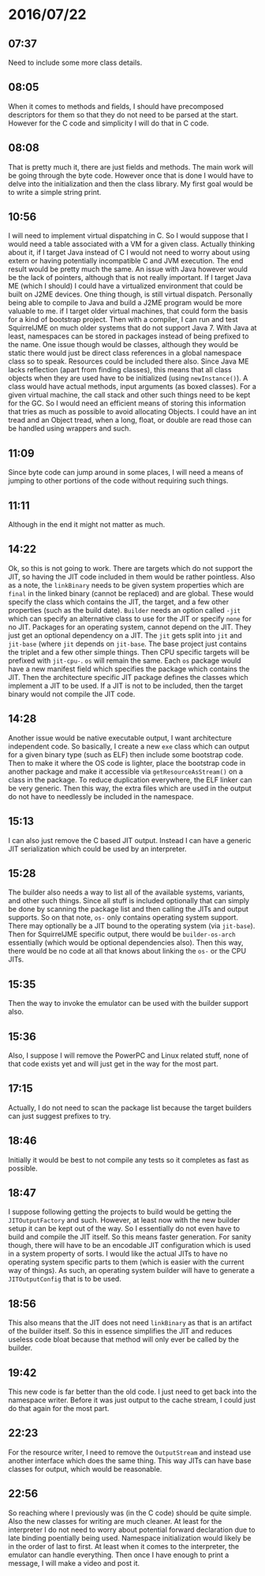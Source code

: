 # 2016/07/22

## 07:37

Need to include some more class details.

## 08:05

When it comes to methods and fields, I should have precomposed descriptors for
them so that they do not need to be parsed at the start. However for the C code
and simplicity I will do that in C code.

## 08:08

That is pretty much it, there are just fields and methods. The main work will
be going through the byte code. However once that is done I would have to
delve into the initialization and then the class library. My first goal would
be to write a simple string print.

## 10:56

I will need to implement virtual dispatching in C. So I would suppose that
I would need a table associated with a VM for a given class. Actually thinking
about it, if I target Java instead of C I would not need to worry about using
extern or having potentially incompatible C and JVM execution. The end result
would be pretty much the same. An issue with Java however would be the lack of
pointers, although that is not really important. If I target Java ME (which I
should) I could have a virtualized environment that could be built on J2ME
devices. One thing though, is still virtual dispatch. Personally being able to
compile to Java and build a J2ME program would be more valuable to me. if I
target older virtual machines, that could form the basis for a kind of
bootstrap project. Then with a compiler, I can run and test SquirrelJME on
much older systems that do not support Java 7. With Java at least, namespaces
can be stored in packages instead of being prefixed to the name. One issue
though would be classes, although they would be static there would just be
direct class references in a global namespace class so to speak. Resources
could be included there also. Since Java ME lacks reflection (apart from
finding classes), this means that all class objects when they are used have to
be initialized (using `newInstance()`). A class would have actual methods,
input arguments (as boxed classes). For a given virtual machine, the call stack
and other such things need to be kept for the GC. So I would need an efficient
means of storing this information that tries as much as possible to avoid
allocating Objects. I could have an int tread and an Object tread, when a long,
float, or double are read those can be handled using wrappers and such.

## 11:09

Since byte code can jump around in some places, I will need a means of jumping
to other portions of the code without requiring such things.

## 11:11

Although in the end it might not matter as much.

## 14:22

Ok, so this is not going to work. There are targets which do not support the
JIT, so having the JIT code included in them would be rather pointless. Also as
a note, the `linkBinary` needs to be given system properties which are `final`
in the linked binary (cannot be replaced) and are global. These would specify
the class which contains the JIT, the target, and a few other properties (such
as the build date). `Builder` needs an option called `-jit` which can specify
an alternative class to use for the JIT or specify `none` for no JIT. Packages
for an operating system, cannot depend on the JIT. They just get an optional
dependency on a JIT. The `jit` gets split into `jit` and `jit-base` (where
`jit` depends on `jit-base`. The base project just contains the triplet and a
few other simple things. Then CPU specific targets will be prefixed with
`jit-cpu-`. `os` will remain the same. Each `os` package would have a new
manifest field which specifies the package which contains the JIT. Then the
architecture specific JIT package defines the classes which implement a JIT to
be used. If a JIT is not to be included, then the target binary would not
compile the JIT code.

## 14:28

Another issue would be native executable output, I want architecture
independent code. So basically, I create a new `exe` class which can output for
a given binary type (such as ELF) then include some bootstrap code. Then to
make it where the OS code is lighter, place the bootstrap code in another
package and make it accessible via `getResourceAsStream()` on a class in the
package. To reduce duplication everywhere, the ELF linker can be very generic.
Then this way, the extra files which are used in the output do not have to
needlessly be included in the namespace.

## 15:13

I can also just remove the C based JIT output. Instead I can have a generic
JIT serialization which could be used by an interpreter.

## 15:28

The builder also needs a way to list all of the available systems, variants,
and other such things. Since all stuff is included optionally that can simply
be done by scanning the package list and then calling the JITs and output
supports. So on that note, `os-` only contains operating system support. There
may optionally be a JIT bound to the operating system (via `jit-base`). Then
for SquirrelJME specific output, there would be `builder-os-arch` essentially
(which would be optional dependencies also). Then this way, there would be no
code at all that knows about linking the `os-` or the CPU JITs.

## 15:35

Then the way to invoke the emulator can be used with the builder support also.

## 15:36

Also, I suppose I will remove the PowerPC and Linux related stuff, none of
that code exists yet and will just get in the way for the most part.

## 17:15

Actually, I do not need to scan the package list because the target builders
can just suggest prefixes to try.

## 18:46

Initially it would be best to not compile any tests so it completes as fast as
possible.

## 18:47

I suppose following getting the projects to build would be getting the
`JITOutputFactory` and such. However, at least now with the new builder setup
it can be kept out of the way. So I essentially do not even have to build and
compile the JIT itself. So this means faster generation. For sanity though,
there will have to be an encodable JIT configuration which is used in a
system property of sorts. I would like the actual JITs to have no operating
system specific parts to them (which is easier with the current way of things).
As such, an operating system builder will have to generate a `JITOutputConfig`
that is to be used.

## 18:56

This also means that the JIT does not need `linkBinary` as that is an artifact
of the builder itself. So this in essence simplifies the JIT and reduces
useless code bloat because that method will only ever be called by the builder.

## 19:42

This new code is far better than the old code. I just need to get back into the
namespace writer. Before it was just output to the cache stream, I could just
do that again for the most part.

## 22:23

For the resource writer, I need to remove the `OutputStream` and instead use
another interface which does the same thing. This way JITs can have base
classes for output, which would be reasonable.

## 22:56

So reaching where I previously was (in the C code) should be quite simple. Also
the new classes for writing are much cleaner. At least for the interpreter I
do not need to worry about potential forward declaration due to late binding
poentially being used. Namespace initialization would likely be in the order
of last to first. At least when it comes to the interpreter, the emulator can
handle everything. Then once I have enough to print a message, I will make a
video and post it.

